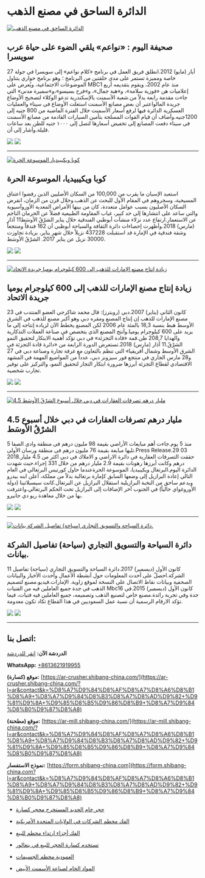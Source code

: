 # الدائرة الساحق في مصنع الذهب

<a href="https://swt.shibang-china.com/?l=ar&img&k=%D8%A7%D9%84%D8%AF%D8%A7%D8%A6%D8%B1%D8%A9+%D8%A7%D9%84%D8%B3%D8%A7%D8%AD%D9%82+%D9%81%D9%8A+%D9%85%D8%B5%D9%86%D8%B9+%D8%A7%D9%84%D8%B0%D9%87%D8%A8" target="_blank">![الدائرة الساحق في مصنع الذهب](http://static.shibang-china.com/all-800x300/16.jpg)</a>

## صحيفة اليوم : «نواعم» يلقي الضوء على حياة عرب سويسرا
27 أيار (مايو) 2012.انطلق فريق العمل في برنامج «كلام نواعم» إلى سويسرا في جولة خاصة ومميزة تستمر على مدى حلقتين من البرنامج ؛ وهو برنامج حواري يتناول الموضوعات الاجتماعية، ويُعرض على MBC1 منذ عام 2002، ويقوم بتقديمه أربع إعلاميات هن «فوزية سلامة»، و»هبة جمال»، و»فرح بسيسو»،و»سميرة مدني» التي جاءت مقدمة رابعة بدلاً من.شعبة الأسمنت بالإسكندرية تدعو الوكلاء لتصحيح الأوضاع جريدة المالواعتبر أن بعض مصانع الأسمنت استغلت الأوضاع فى سيناء والعمليات العسكرية الدائرة فيها لرفع أسعار الأسمنت خلال الفترة الماضية من 800 جنيه إلى 1200جنيه.وأضاف أن قيام القوات المسلحة بتأمين السيارات القادمة من مصانع الأسمنت فى سيناء دفعت المصانع إلى تخفيض أسعارها لتصل إلى ١٠٠٠ جنيه للطن بعد ساعات قليلة.وأشار إلى أن.


<a href="https://whatsapp.shibangsoft.com/WhatsApp.php" target="_blank" title="WhatsApp">![](http://static.shibang-china.com/icon/whatsapp.png)</a> <a href="https://swt.shibang-china.com/?l=ar&icon&k=%D8%A7%D9%84%D8%AF%D8%A7%D8%A6%D8%B1%D8%A9+%D8%A7%D9%84%D8%B3%D8%A7%D8%AD%D9%82+%D9%81%D9%8A+%D9%85%D8%B5%D9%86%D8%B9+%D8%A7%D9%84%D8%B0%D9%87%D8%A8" target="_blank">![](http://static.shibang-china.com/icon/chat-ar.png)</a>

---

<a href="https://swt.shibang-china.com/?l=ar&img&k=%D8%A7%D9%84%D8%AF%D8%A7%D8%A6%D8%B1%D8%A9+%D8%A7%D9%84%D8%B3%D8%A7%D8%AD%D9%82+%D9%81%D9%8A+%D9%85%D8%B5%D9%86%D8%B9+%D8%A7%D9%84%D8%B0%D9%87%D8%A8" target="_blank">![كوبا ويكيبيديا، الموسوعة الحرة](http://static.shibang-china.com/all-800x300/757.jpg)</a>

## كوبا ويكيبيديا، الموسوعة الحرة
استعبد الإسبان ما يقرب من 100,000 من السكان الأصليين الذين رفضوا اعتناق المسيحية، وسخروهم في المقام الأول للبحث عن الذهب.وخلال قرن من الزمان، انقرض السكان الأصليون بسبب عوامل متعددة، كان من بينها الأمراض المعدية الأوروآسيوية والتي ساعد على انتشارها إلى حد كبير، غياب المقاومة الطبيعية فضلاً عن الحرمان الناجم عن الاستعمار.ارتفاع عدد نزلاء منشآت أبوظبي الفندقية خلال يناير الشرْقُ الأوسَط11 آذار (مارس) 2018.وأظهرت إحصاءات دائرة الثقافة والسياحة أبوظبي أن 162 فندقاً ومنتجعاً وشقة فندقية في الإمارة قد استقبلت 437228 نزيلاً خلال شهر يناير، بزيادة تجاوزت 30000 نزيل عن يناير 2017. الشرْقُ الأوسَط.


<a href="https://whatsapp.shibangsoft.com/WhatsApp.php" target="_blank" title="WhatsApp">![](http://static.shibang-china.com/icon/whatsapp.png)</a> <a href="https://swt.shibang-china.com/?l=ar&icon&k=%D8%A7%D9%84%D8%AF%D8%A7%D8%A6%D8%B1%D8%A9+%D8%A7%D9%84%D8%B3%D8%A7%D8%AD%D9%82+%D9%81%D9%8A+%D9%85%D8%B5%D9%86%D8%B9+%D8%A7%D9%84%D8%B0%D9%87%D8%A8" target="_blank">![](http://static.shibang-china.com/icon/chat-ar.png)</a>

---

<a href="https://swt.shibang-china.com/?l=ar&img&k=%D8%A7%D9%84%D8%AF%D8%A7%D8%A6%D8%B1%D8%A9+%D8%A7%D9%84%D8%B3%D8%A7%D8%AD%D9%82+%D9%81%D9%8A+%D9%85%D8%B5%D9%86%D8%B9+%D8%A7%D9%84%D8%B0%D9%87%D8%A8" target="_blank">![زيادة إنتاج مصنع الإمارات للذهب إلى 600 كيلوجرام يوميا جريدة الاتحاد](http://static.shibang-china.com/all-800x300/610.jpg)</a>

## زيادة إنتاج مصنع الإمارات للذهب إلى 600 كيلوجرام يوميا جريدة الاتحاد
23 كانون الثاني (يناير) 2007.دبي (رويترز): قال محمد شاكرجي العضو المنتدب في مصنع الإمارات للذهب إن إنتاج المصنع ومقره دبي وهو أكبر مصنع للذهب في الشرق الأوسط هبط بنسبة 18,3 بالمئة عام 2006 لكن المصنع يخطط الآن لزيادة إنتاجه إلى ما يزيد على 600 كيلوجرام يوميا.وأنتج المصنع الذي يتخصص في صناعة العملات التذكارية والهدايا 208,7 طن.قمة «قادة التجزئة» في دبي تؤكد أهمية الابتكار لتحقيق النمو الشرْقُ.11 آذار (مارس) 2018.تستعرض الدورة الرابعة من «دائرة قادة التجزئة في الشرق الأوسط وشمال أفريقيا» التي تنظم بالتعاون مع غرفة تجارة وصناعة دبي في 27 و28 مارس الجاري في منتجع فور سيزونز دبي، عدداً من المواضيع المهمة في المشهد الاقتصادي لقطاع التجزئة أبرزها ضرورة ابتكار التجار لتحقيق النمو، والتركيز على توفير تجارب شخصية.


<a href="https://whatsapp.shibangsoft.com/WhatsApp.php" target="_blank" title="WhatsApp">![](http://static.shibang-china.com/icon/whatsapp.png)</a> <a href="https://swt.shibang-china.com/?l=ar&icon&k=%D8%A7%D9%84%D8%AF%D8%A7%D8%A6%D8%B1%D8%A9+%D8%A7%D9%84%D8%B3%D8%A7%D8%AD%D9%82+%D9%81%D9%8A+%D9%85%D8%B5%D9%86%D8%B9+%D8%A7%D9%84%D8%B0%D9%87%D8%A8" target="_blank">![](http://static.shibang-china.com/icon/chat-ar.png)</a>

---

<a href="https://swt.shibang-china.com/?l=ar&img&k=%D8%A7%D9%84%D8%AF%D8%A7%D8%A6%D8%B1%D8%A9+%D8%A7%D9%84%D8%B3%D8%A7%D8%AD%D9%82+%D9%81%D9%8A+%D9%85%D8%B5%D9%86%D8%B9+%D8%A7%D9%84%D8%B0%D9%87%D8%A8" target="_blank">![4.5 مليار درهم تصرفات العقارات في دبي خلال أسبوع الشرْقُ الأوسَط](http://static.shibang-china.com/all-800x300/1149.jpg)</a>

## 4.5 مليار درهم تصرفات العقارات في دبي خلال أسبوع الشرْقُ الأوسَط
منذ 5 يوم.جاءت أهم مبايعات الأراضي بقيمة 98 مليون درهم فى منطقة وادي الصفا 5 تليها مبايعة بقيمة 76 مليون درهم فى منطقة ورسان الأولى.Press Release.29 03 2018.حققت التصرفات العقارية في دائرة الاراضي و الاملاك في دبي اكثر من 4.5 مليار درهم وكانت أبرزها رهونات بقيمة 2.9 مليار درهم من خلال 331 إجراء.حيث شهدت الدائرة اليوم.البرتغال ويكيبيديا، الموسوعة الحرةعندما حاول كورتيس البرتغالي في العام التالي إعادة البرازيل إلى وضعها السابق كإمارة برتغالبة بدلاً من مملكة، أعلن ابنه بيدرو وبدعم ساحق من النخبة البرازيلية استقلال البرازيل عن البرتغال.كانت سيسبلاتينا (دولة الأوروغواي حالياً) في الجنوب آخر الإضافات إلى البرازيل تحت الحكم البرتغالي.واعترفت بها من خلال معاهدة ريو دي جانيرو.


<a href="https://whatsapp.shibangsoft.com/WhatsApp.php" target="_blank" title="WhatsApp">![](http://static.shibang-china.com/icon/whatsapp.png)</a> <a href="https://swt.shibang-china.com/?l=ar&icon&k=%D8%A7%D9%84%D8%AF%D8%A7%D8%A6%D8%B1%D8%A9+%D8%A7%D9%84%D8%B3%D8%A7%D8%AD%D9%82+%D9%81%D9%8A+%D9%85%D8%B5%D9%86%D8%B9+%D8%A7%D9%84%D8%B0%D9%87%D8%A8" target="_blank">![](http://static.shibang-china.com/icon/chat-ar.png)</a>

---

<a href="https://swt.shibang-china.com/?l=ar&img&k=%D8%A7%D9%84%D8%AF%D8%A7%D8%A6%D8%B1%D8%A9+%D8%A7%D9%84%D8%B3%D8%A7%D8%AD%D9%82+%D9%81%D9%8A+%D9%85%D8%B5%D9%86%D8%B9+%D8%A7%D9%84%D8%B0%D9%87%D8%A8" target="_blank">![دائرة السياحة والتسويق التجاري (سياحة) تفاصيل الشركة بيانات.](http://static.shibang-china.com/all-800x300/225.jpg)</a>

## دائرة السياحة والتسويق التجاري (سياحة) تفاصيل الشركة بيانات.
11 كانون الأول (ديسمبر) 2017.دائرة السياحة والتسويق التجاري (سياحة) تفاصيل الشركة.احصلْ على أحدث المعلومات حول أنشطة الأعمال وأحدث الأخبار والبيانات الصحفية وبيانات نقاط الاتصال على النسخة لموقع زاوية. الإمارات.فيديو.مصنع لتصميم الذهب في جدة جميع العاملين فيه من الفتيات Mbc16 كانون الأول (ديسمبر) 2015.في جدة وفي تجربة رائدة.مصنع خاص لتصنيع الذهب وتصميمه، جميع العاملين فيه فتيات، فيما تؤكد الارقام الرسمية أن نسبة عمل السعوديين في هذا القطاع تكاد تكون معدومة.


<a href="https://whatsapp.shibangsoft.com/WhatsApp.php" target="_blank" title="WhatsApp">![](http://static.shibang-china.com/icon/whatsapp.png)</a> <a href="https://swt.shibang-china.com/?l=ar&icon&k=%D8%A7%D9%84%D8%AF%D8%A7%D8%A6%D8%B1%D8%A9+%D8%A7%D9%84%D8%B3%D8%A7%D8%AD%D9%82+%D9%81%D9%8A+%D9%85%D8%B5%D9%86%D8%B9+%D8%A7%D9%84%D8%B0%D9%87%D8%A8" target="_blank">![](http://static.shibang-china.com/icon/chat-ar.png)</a>

---
## اتصل بنا:

**الدردشة الآن:** [انقر للدردشة](https://swt.shibang-china.com?l=ar&contact&k=%D8%A7%D9%84%D8%AF%D8%A7%D8%A6%D8%B1%D8%A9+%D8%A7%D9%84%D8%B3%D8%A7%D8%AD%D9%82+%D9%81%D9%8A+%D9%85%D8%B5%D9%86%D8%B9+%D8%A7%D9%84%D8%B0%D9%87%D8%A8)

**WhatsApp:**  [+8613621919955](https://whatsapp.shibangsoft.com/WhatsApp.php)

**موقع (كسارة):** [https://ar-crusher.shibang-china.com/](https://ar-crusher.shibang-china.com/?l=ar&contact&k=%D8%A7%D9%84%D8%AF%D8%A7%D8%A6%D8%B1%D8%A9+%D8%A7%D9%84%D8%B3%D8%A7%D8%AD%D9%82+%D9%81%D9%8A+%D9%85%D8%B5%D9%86%D8%B9+%D8%A7%D9%84%D8%B0%D9%87%D8%A8)

**موقع (مطحنة):** [https://ar-mill.shibang-china.com/](https://ar-mill.shibang-china.com/?l=ar&contact&k=%D8%A7%D9%84%D8%AF%D8%A7%D8%A6%D8%B1%D8%A9+%D8%A7%D9%84%D8%B3%D8%A7%D8%AD%D9%82+%D9%81%D9%8A+%D9%85%D8%B5%D9%86%D8%B9+%D8%A7%D9%84%D8%B0%D9%87%D8%A8)

**نموذج الاستفسار:** [https://form.shibang-china.com](https://form.shibang-china.com?l=ar&contact&k=%D8%A7%D9%84%D8%AF%D8%A7%D8%A6%D8%B1%D8%A9+%D8%A7%D9%84%D8%B3%D8%A7%D8%AD%D9%82+%D9%81%D9%8A+%D9%85%D8%B5%D9%86%D8%B9+%D8%A7%D9%84%D8%B0%D9%87%D8%A8)

* [حجر خام الحديد المستخرج محجر كسارة](../30/%D8%AD%D8%AC%D8%B1%20%D8%AE%D8%A7%D9%85%20%D8%A7%D9%84%D8%AD%D8%AF%D9%8A%D8%AF%20%D8%A7%D9%84%D9%85%D8%B3%D8%AA%D8%AE%D8%B1%D8%AC%20%D9%85%D8%AD%D8%AC%D8%B1%20%D9%83%D8%B3%D8%A7%D8%B1%D8%A9.md)

* [الفك محطم الشركات في الولايات المتحدة الأمريكية](../30/%D8%A7%D9%84%D9%81%D9%83%20%D9%85%D8%AD%D8%B7%D9%85%20%D8%A7%D9%84%D8%B4%D8%B1%D9%83%D8%A7%D8%AA%20%D9%81%D9%8A%20%D8%A7%D9%84%D9%88%D9%84%D8%A7%D9%8A%D8%A7%D8%AA%20%D8%A7%D9%84%D9%85%D8%AA%D8%AD%D8%AF%D8%A9%20%D8%A7%D9%84%D8%A3%D9%85%D8%B1%D9%8A%D9%83%D9%8A%D8%A9.md)

* [الفك أجزاء ارتداء محطم للبيع](../28/%D8%A7%D9%84%D9%81%D9%83%20%D8%A3%D8%AC%D8%B2%D8%A7%D8%A1%20%D8%A7%D8%B1%D8%AA%D8%AF%D8%A7%D8%A1%20%D9%85%D8%AD%D8%B7%D9%85%20%D9%84%D9%84%D8%A8%D9%8A%D8%B9.md)

* [تستخدم كسارة الحجر للبيع في بنغالور](../26/%D8%AA%D8%B3%D8%AA%D8%AE%D8%AF%D9%85%20%D9%83%D8%B3%D8%A7%D8%B1%D8%A9%20%D8%A7%D9%84%D8%AD%D8%AC%D8%B1%20%D9%84%D9%84%D8%A8%D9%8A%D8%B9%20%D9%81%D9%8A%20%D8%A8%D9%86%D8%BA%D8%A7%D9%84%D9%88%D8%B1.md)

* [العمودية محطم الجسيمات](../30/%D8%A7%D9%84%D8%B9%D9%85%D9%88%D8%AF%D9%8A%D8%A9%20%D9%85%D8%AD%D8%B7%D9%85%20%D8%A7%D9%84%D8%AC%D8%B3%D9%8A%D9%85%D8%A7%D8%AA.md)

* [المواد الخام لصناعة الأسمنت الأبيض](../26/%D8%A7%D9%84%D9%85%D9%88%D8%A7%D8%AF%20%D8%A7%D9%84%D8%AE%D8%A7%D9%85%20%D9%84%D8%B5%D9%86%D8%A7%D8%B9%D8%A9%20%D8%A7%D9%84%D8%A3%D8%B3%D9%85%D9%86%D8%AA%20%D8%A7%D9%84%D8%A3%D8%A8%D9%8A%D8%B6.md)